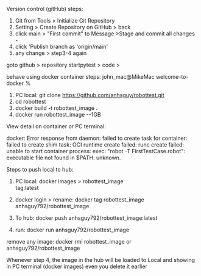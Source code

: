 Version control (gitHub) steps:
1. Git from Tools > Initialize Git Repository
2. Setting > Create Repository on GitHub > back
3. click main > "First commit" to Message >Stage and commit all changes -
4. click 'Publish branch as 'origin/main'
5. any change > step3-4 again

goto github > repository startpytest > code >

behave using docker container steps:
john_mac@MikeMac welcome-to-docker %
1. PC local: git clone https://github.com/anhsguy/robottest.git
2. cd robottest
3. docker build -t robottest_image .
4. docker run robottest_image --1GB

View detail on container or PC terminal: 

docker: Error response from daemon: failed to create task for container: failed to create shim task: OCI runtime create failed: runc create failed: unable to start container process: exec: "robot -T FirstTestCase.robot": executable file not found in $PATH: unknown.

Steps to push local to hub:

1. PC local: docker images > robottest_image  
   tag:latest

2. docker login > rename: docker tag robottest_image anhsguy792/robottest_image

3. To hub: docker push anhsguy792/robottest_image:latest

4. run: docker run anhsguy792/robottest_image

remove any image: docker rmi robottest_image or anhsguy792/robottest_image

Whenever step 4, the image in the hub will be loaded to Local and showing in PC terminal (docker images) even you delete it earlier

